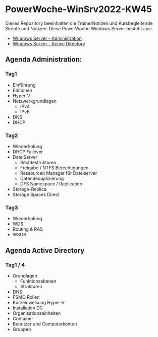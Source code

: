 # PowerWoche-WinSrv2022-KW45
Dieses Repository beeinhalten die TrainerNotizen und Kursbegleitende Skripte und Notizen. Diese PowerWoche Windows Server besteht aus:

- [Windows Server - Administration](https://ppedv.de/Schulung/Kurse/WindowsServer2019_Container_Administration_NanoServer_Seminar_Training.aspx)
- [Windows Server - Active Directory](https://ppedv.de/schulung/kurse/Windows-8-Schulung-Kurs-Seminar-Training-Server-ActiveDirectory-FSMO-GPO-2012.aspx)

## Agenda Administration:
### Tag1
- Einführung
- Editionen
- Hyper-V
- Netzwerkgrundlagen
  - IPv4
  - IPv6
- DNS
- DHCP

### Tag2
- Wiederholung
- DHCP Failover
- DateiServer
  - Rechtestrukturen
  - Freigabe / NTFS Berechtigungen
  - Ressourcen Manager für Dateiserver
  - Datendeduplizierung
  - DFS Namespace / Replication
- Storage-Replica
- Storage Spaces Direct
  
### Tag3
- Wiederholung
- WDS
- Routing & RAS
- WSUS

## Agenda Active Directory
### Tag1 / 4
- Grundlagen
  - Funktionsebenen
  - Strukturen
- DNS
- FSMO Rollen
- Kurzeinweisung Hyper-V
- Installation DC
- Organisationseinheiten
- Container
- Benutzer und Computerkonten
- Gruppen